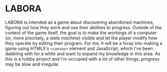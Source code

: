 # LABORA

LABORA is intended as a game about discovering abandoned machines, figuring out how they work and use their abilities to progress. Outside of the context of the game itself, the goal is to make the workings of a computer (or, more precisely, a _state machine_) visible and let the player modify how they operate by editing their program. For me, it will be a foray into making a game using HTML5's `<canvas>` element and JavaScript, which I've been dabbling with for a while and want to expand my knowledge in this area. As this is a hobby project and I'm occupied with a lot of other things, progress may be slow and irregular.